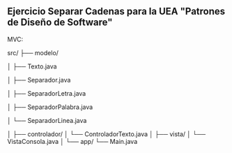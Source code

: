 Ejercicio Separar Cadenas para la UEA "Patrones de Diseño de Software"
-

MVC: 

src/
├── modelo/

│   ├── Texto.java

│   ├── Separador.java

│   ├── SeparadorLetra.java

│   ├── SeparadorPalabra.java

│   └── SeparadorLinea.java

│
├── controlador/
│   └── ControladorTexto.java
│
├── vista/
│   └── VistaConsola.java
│
└── app/
    └── Main.java

